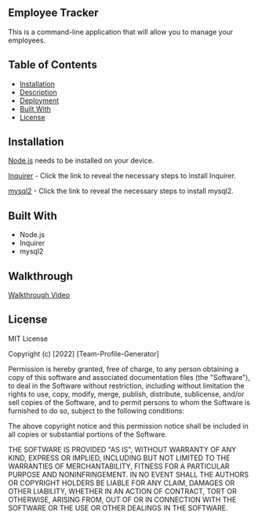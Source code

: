 
## Employee Tracker
This is a command-line application that will allow you to manage your employees.
## Table of Contents

- [Installation](#installation)
- [Description](#description)
- [Deployment](#deployment)
- [Built With](#built-with)
- [License](#license)

## Installation

[Node.js](https://nodejs.org/en/download/) needs to be installed on your device.

[Inquirer](https://www.npmjs.com/package/inquirer) - Click the link to reveal the necessary steps to install Inquirer. 

[mysql2](https://www.npmjs.com/package/mysql2) - Click the link to reveal the necessary steps to install mysql2.
## Built With
 - Node.js
 - Inquirer
 - mysql2

 ## Walkthrough 
<a href="https://drive.google.com/file/d/1pcd0zcMqAAcaeSbt-fnevJhYg7gkTKYL/view" target="_blank">Walkthrough Video</a>

## License

MIT License

Copyright (c) [2022] [Team-Profile-Generator]

Permission is hereby granted, free of charge, to any person obtaining a copy
of this software and associated documentation files (the "Software"), to deal
in the Software without restriction, including without limitation the rights
to use, copy, modify, merge, publish, distribute, sublicense, and/or sell
copies of the Software, and to permit persons to whom the Software is
furnished to do so, subject to the following conditions:

The above copyright notice and this permission notice shall be included in all
copies or substantial portions of the Software.

THE SOFTWARE IS PROVIDED "AS IS", WITHOUT WARRANTY OF ANY KIND, EXPRESS OR
IMPLIED, INCLUDING BUT NOT LIMITED TO THE WARRANTIES OF MERCHANTABILITY,
FITNESS FOR A PARTICULAR PURPOSE AND NONINFRINGEMENT. IN NO EVENT SHALL THE
AUTHORS OR COPYRIGHT HOLDERS BE LIABLE FOR ANY CLAIM, DAMAGES OR OTHER
LIABILITY, WHETHER IN AN ACTION OF CONTRACT, TORT OR OTHERWISE, ARISING FROM,
OUT OF OR IN CONNECTION WITH THE SOFTWARE OR THE USE OR OTHER DEALINGS IN THE
SOFTWARE.
